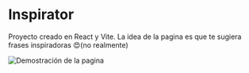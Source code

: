 # Inspirator
Proyecto creado en React y Vite. La idea de la pagina es que te sugiera frases inspiradoras 😍(no realmente)

![Demostración de la pagina](GIFS/bullet1.gif)


